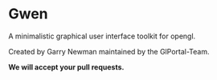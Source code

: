 # Gwen
A minimalistic graphical user interface toolkit for opengl.

Created by Garry Newman maintained by the GlPortal-Team.

**We will accept your pull requests.**
